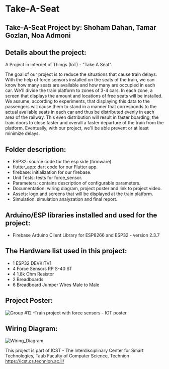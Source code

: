 # Take-A-Seat

## Take-A-Seat Project by: Shoham Dahan, Tamar Gozlan, Noa Admoni

## Details about the project:
A Project in Internet of Things (IoT) - "Take A Seat".

The goal of our project is to reduce the situations that cause train delays.
With the help of force sensors installed on the seats of the train, we can know how many seats are available and how many are occupied in each car.
We'll divide the train platform to zones of 3-4 cars.
In each zone, a screen that displays the amount and locations of free seats will be installed.
We assume, according to experiments, that displaying this data to the passengers will cause them to stand in a manner that corresponds to the actual available seats in each car and thus be distributed evenly in each area of the railway. This even distribution will result in faster boarding, the train doors to close faster and overall a faster departure of the train from the platform.
Eventually, with our project, we'll be able prevent or at least minimize delays.

## Folder description:
- ESP32: source code for the esp side (firmware).
- flutter_app: dart code for our Flutter app.
- firebase: initialization for our firebase.
- Unit Tests: tests for force_sensor.
- Parameters: contains description of configurable parameters.
- Documentation: wiring diagram, project poster and link to project video.
- Assets: logo and screens that will be displayed at the train platform.
- Simulation: simulation analyzation and final report.

## Arduino/ESP libraries installed and used for the project:
- Firebase Arduino Client Library for ESP8266 and ESP32 - version 2.3.7

## The Hardware list used in this project:
- 1 ESP32 DEVKITV1
- 4 Force Sensors RP S-40 ST
- 4 1.8k Ohm Resistor
- 2 Breadboards
- 6 Breadboard Jumper Wires Male to Male

## Project Poster:

![Group #12 -Train project with force sensors - IOT poster](https://github.com/train-project-IOT/Take-A-Seat/assets/141609508/e4c488ed-f0ba-40bd-9772-5bed4e921947)

## Wiring Diagram:

![Wiring_Diagram](https://github.com/train-project-IOT/Take-A-Seat/assets/141609508/f8e4d6eb-3a1f-425a-9a4d-d5d1f4d5422e)

This project is part of ICST - The Interdisciplinary Center for Smart Technologies, Taub Faculty of Computer Science, Technion https://icst.cs.technion.ac.il/
